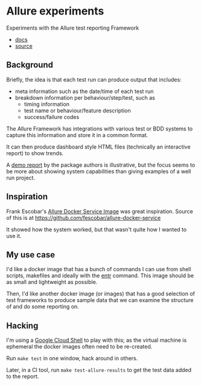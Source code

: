 Allure experiments
==================

Experiments with the Allure test reporting Framework 
* [docs](https://docs.qameta.io/allure/)
* [source](https://github.com/allure-framework/allure2)


Background
----------

Briefly, the idea is that each test run 
can produce output that includes:
* meta information such as the date/time of each test run
* breakdown information per behaviour/step/test, such as
  * timing information
  * test name or behaviour/feature description
  * success/failure codes

The Allure Framework has integrations with various test or BDD systems to capture 
this information and store it in a common format.

It can then produce dashboard style HTML files (technically an interactive report)
to show trends.

A [demo report](https://demo.qameta.io/allure/) by the package authors is illustrative,
but the focus seems to be more about showing system capabilities than giving examples of
a well run project.


Inspiration
-----------

Frank Escobar's 
[Allure Docker Service Image](https://hub.docker.com/r/frankescobar/allure-docker-service)
was great inspiration.
Source of this is at https://github.com/fescobar/allure-docker-service

It showed how the system worked, but that wasn't quite how I wanted to use it.


My use case
-----------

I'd like a docker image that has a bunch of commands I can use from shell
scripts, makefiles and ideally with the
[entr](https://bitbucket.org/eradman/entr/src/default/)
command.
This image should be as small and lightweight as possible.

Then, I'd like another docker image (or images) that has a good selection of test frameworks
to produce sample data that we can examine the structure of and do some reporting on.


Hacking
-------

I'm using a [Google Cloud Shell](https://cloud.google.com/shell/docs/)
to play with this;
as the virtual machine is ephemeral the docker images often need to be re-created.

Run `make test` in one window, hack around in others.

Later, in a CI tool, run `make test-allure-results` to get the test data
added to the report.

